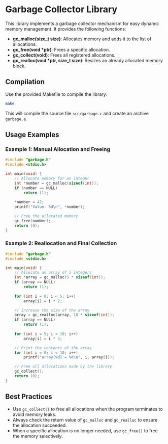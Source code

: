 # Garbage Collector Library

This library implements a garbage collector mechanism for easy dynamic memory management. It provides the following functions:

- **gc_malloc(size_t size)**: Allocates memory and adds it to the list of allocations.
- **gc_free(void *ptr)**: Frees a specific allocation.
- **gc_collect(void)**: Frees all registered allocations.
- **gc_realloc(void *ptr, size_t size)**: Resizes an already allocated memory block.

## Compilation

Use the provided Makefile to compile the library:

```bash
make
```

This will compile the source file `src/garbage.c` and create an archive `garbage.a`.

## Usage Examples

### Example 1: Manual Allocation and Freeing

```c
#include "garbage.h"
#include <stdio.h>

int main(void) {
    // Allocate memory for an integer
    int *number = gc_malloc(sizeof(int));
    if (number == NULL)
        return (1);
    
    *number = 42;
    printf("Value: %d\n", *number);

    // Free the allocated memory
    gc_free(number);
    return (0);
}
```

### Example 2: Reallocation and Final Collection

```c
#include "garbage.h"
#include <stdio.h>

int main(void) {
    // Allocate an array of 5 integers
    int *array = gc_malloc(5 * sizeof(int));
    if (array == NULL)
        return (1);
    
    for (int i = 0; i < 5; i++)
        array[i] = i * 2;

    // Increase the size of the array
    array = gc_realloc(array, 10 * sizeof(int));
    if (array == NULL)
        return (1);
    
    for (int i = 5; i < 10; i++)
        array[i] = i * 3;

    // Print the contents of the array
    for (int i = 0; i < 10; i++)
        printf("array[%d] = %d\n", i, array[i]);

    // Free all allocations made by the library
    gc_collect();
    return (0);
}
```

## Best Practices

- Use `gc_collect()` to free all allocations when the program terminates to avoid memory leaks.
- Always check the return value of `gc_malloc` and `gc_realloc` to ensure the allocation succeeded.
- When a specific allocation is no longer needed, use `gc_free()` to free the memory selectively.
